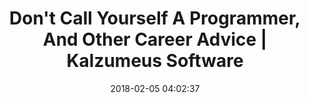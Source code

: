 ---
date: 2018-02-05 04:02:37
link:
  source: pocket
  source_url: https://getpocket.com
  text: Don't Call Yourself A Programmer, And Other Career Advice | Kalzumeus Software
  url: http://www.kalzumeus.com/2011/10/28/dont-call-yourself-a-programmer/
slug: don-t-call-yourself-a-programmer-and-other-career-advice-kalzumeus-software
source: pocket
title: Don't Call Yourself A Programmer, And Other Career Advice | Kalzumeus Software
---